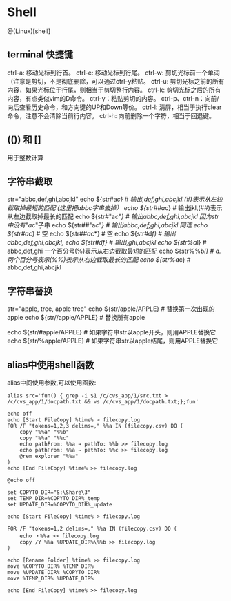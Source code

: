 # Shell

@(Linux)[shell]

## terminal 快捷键

ctrl-a: 移动光标到行首。
ctrl-e: 移动光标到行尾。
ctrl-w: 剪切光标前一个单词（注意是剪切，不是彻底删除，可以通过ctrl-y粘贴。
ctrl-u: 剪切光标之前的所有内容，如果光标位于行尾，则相当于剪切整行内容。
ctrl-k: 剪切光标之后的所有内容，有点类似vim的D命令。
ctrl-y：粘贴剪切的内容。
ctrl-p、ctrl-n：向前/向后查看历史命令，和方向键的UP和Down等价。
ctrl-l: 清屏，相当于执行clear命令，注意不会清除当前行内容。
ctrl-h: 向前删除一个字符，相当于回退键。

## (()) 和 []

用于整数计算

## 字符串截取

str="abbc,def,ghi,abcjkl"
echo ${str#a*c}     # 输出,def,ghi,abcjkl.(#)表示从左边截取掉最短的匹配 (这里把abbc字串去掉）
echo ${str##a*c}    # 输出jkl,(##)表示从左边截取掉最长的匹配
echo ${str#"a*c"}   # 输出abbc,def,ghi,abcjkl 因为str中没有"a*c"子串
echo ${str##"a*c"}  # 输出abbc,def,ghi,abcjkl 同理
echo ${str#*a*c*}   # 空
echo ${str##*a*c*}  # 空
echo ${str#d*f)     # 输出abbc,def,ghi,abcjkl,
echo ${str#*d*f}    # 输出,ghi,abcjkl
echo ${str%a*l}     # abbc,def,ghi  一个百分号(%)表示从右边截取最短的匹配
echo ${str%%b*l}    # a.两个百分号表示(%%)表示从右边截取最长的匹配
echo ${str%a*c}     # abbc,def,ghi,abcjkl


## 字符串替换

str="apple, tree, apple tree"
echo ${str/apple/APPLE}   # 替换第一次出现的apple
echo ${str//apple/APPLE}  # 替换所有apple

echo ${str/#apple/APPLE}  # 如果字符串str以apple开头，则用APPLE替换它
echo ${str/%apple/APPLE}  # 如果字符串str以apple结尾，则用APPLE替换它


## alias中使用shell函数

alias中间使用参数,可以使用函数:
```
alias src='fun() { grep -i $1 /c/cvs_app/1/src.txt > /c/cvs_app/1/docpath.txt && vs /c/cvs_app/1/docpath.txt;};fun'
```



```
echo off
echo [Start FileCopy] %time% > filecopy.log
FOR /F "tokens=1,2,3 delims=," %%a IN (filecopy.csv) DO (
	copy "%%a" "%%b"
	copy "%%a" "%%c"
	echo pathFrom: %%a → pathTo: %%b >> filecopy.log
	echo pathFrom: %%a → pathTo: %%c >> filecopy.log
	@rem explorer "%%a"
)
echo [End FileCopy] %time% >> filecopy.log
```
```
@echo off

set COPYTO_DIR="S:\Share\3"
set TEMP_DIR=%COPYTO_DIR%_temp
set UPDATE_DIR=%COPYTO_DIR%_update

echo [Start FileCopy] %time% > filecopy.log

FOR /F "tokens=1,2 delims=," %%a IN (filecopy.csv) DO (
	echo ・%%a >> filecopy.log
	copy /Y %%a %UPDATE_DIR%\%%b >> filecopy.log
)

echo [Rename Folder] %time% >> filecopy.log
move %COPYTO_DIR% %TEMP_DIR%
move %UPDATE_DIR% %COPYTO_DIR%
move %TEMP_DIR% %UPDATE_DIR%

echo [End FileCopy] %time% >> filecopy.log
```
